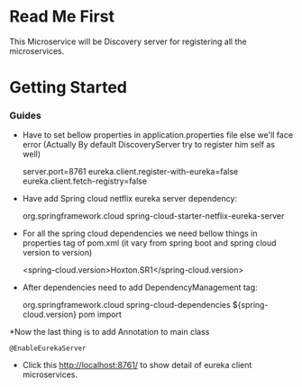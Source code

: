 # Read Me First
This Microservice will be Discovery server for registering all the microservices. 


# Getting Started


### Guides
* Have to set bellow properties in application.properties file else we'll face error (Actually By default DiscoveryServer try to register him self as well)
	
	server.port=8761
	eureka.client.register-with-eureka=false
	eureka.client.fetch-registry=false
* Have add Spring cloud netflix eureka server dependency:

	<dependency>
		<groupId>org.springframework.cloud</groupId>
		<artifactId>spring-cloud-starter-netflix-eureka-server</artifactId>
	</dependency>
* For all the spring cloud dependencies we need bellow things in properties tag of pom.xml (it vary from spring boot and spring cloud version to version)
	
	<spring-cloud.version>Hoxton.SR1</spring-cloud.version>
* After dependencies need to add DependencyManagement tag:
	
	<dependencyManagement>
		<dependencies>
			<dependency>
				<groupId>org.springframework.cloud</groupId>
				<artifactId>spring-cloud-dependencies</artifactId>
				<version>${spring-cloud.version}</version>
				<type>pom</type>
				<scope>import</scope>
			</dependency>
		</dependencies>
	</dependencyManagement>
*Now the last thing is to add Annotation to main class
	
	@EnableEurekaServer

* Click this [http://localhost:8761/](http://localhost:8761/) to show detail of eureka client microservices.